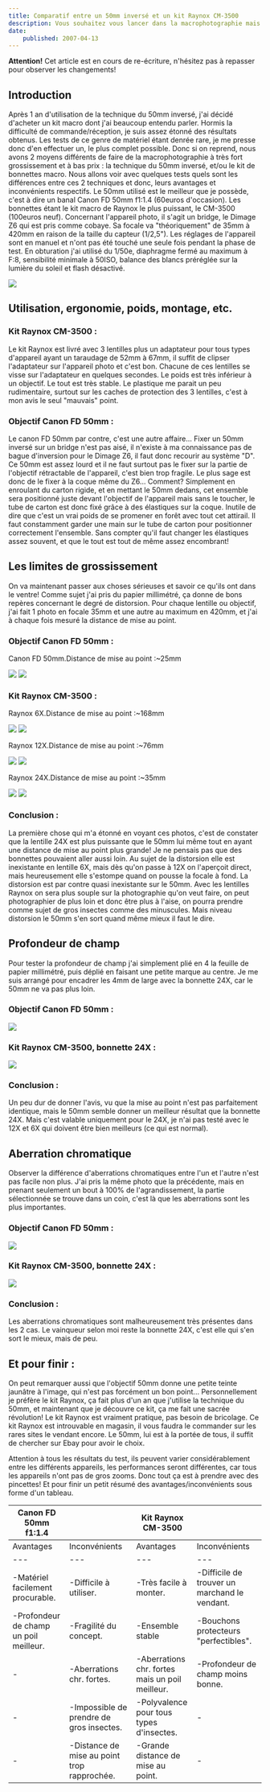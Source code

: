 ```yaml
---
title: Comparatif entre un 50mm inversé et un kit Raynox CM-3500
description: Vous souhaitez vous lancer dans la macrophotographie mais avec un très petit budget ? Je vous propose donc un test comparatif de 2 méthodes accessibles très financièrement.
date:
    published: 2007-04-13
---
```


**Attention!** Cet article est en cours de re-écriture, n'hésitez pas à repasser pour observer les changements!

Introduction
------------

Après 1 an d'utilisation de la technique du 50mm inversé, j'ai décidé d'acheter un kit macro dont j'ai beaucoup entendu parler. Hormis la difficulté de commande/réception, je suis assez étonné des résultats obtenus. Les tests de ce genre de matériel étant denrée rare, je me presse donc d'en effectuer un, le plus complet possible. Donc si on reprend, nous avons 2 moyens différents de faire de la macrophotographie à très fort grossissement et à bas prix : la technique du 50mm inversé, et/ou le kit de bonnettes macro. Nous allons voir avec quelques tests quels sont les différences entre ces 2 techniques et donc, leurs avantages et inconvénients respectifs. Le 50mm utilisé est le meilleur que je possède, c'est à dire un banal Canon FD 50mm f1:1.4 (60euros d'occasion). Les bonnettes étant le kit macro de Raynox le plus puissant, le CM-3500 (100euros neuf). Concernant l'appareil photo, il s'agit un bridge, le Dimage Z6 qui est pris comme cobaye. Sa focale va "théoriquement" de 35mm à 420mm en raison de la taille du capteur (1/2,5"). Les réglages de l'appareil sont en manuel et n'ont pas été touché une seule fois pendant la phase de test. En obturation j'ai utilisé du 1/50e, diaphragme fermé au maximum à F:8, sensibilité minimale à 50ISO, balance des blancs préréglée sur la lumière du soleil et flash désactivé.

![](/img/comparatif-canon50-raynox3500/canon_raynox.jpg)

Utilisation, ergonomie, poids, montage, etc.
--------------------------------------------

### Kit Raynox CM-3500 :

Le kit Raynox est livré avec 3 lentilles plus un adaptateur pour tous types d'appareil ayant un taraudage de 52mm à 67mm, il suffit de clipser l'adaptateur sur l'appareil photo et c'est bon. Chacune de ces lentilles se visse sur l'adaptateur en quelques secondes. Le poids est très inférieur à un objectif. Le tout est très stable. Le plastique me parait un peu rudimentaire, surtout sur les caches de protection des 3 lentilles, c'est à mon avis le seul "mauvais" point.

### Objectif Canon FD 50mm :

Le canon FD 50mm par contre, c'est une autre affaire... Fixer un 50mm inversé sur un bridge n'est pas aisé, il n'existe à ma connaissance pas de bague d'inversion pour le Dimage Z6, il faut donc recourir au système "D". Ce 50mm est assez lourd et il ne faut surtout pas le fixer sur la partie de l'objectif rétractable de l'appareil, c'est bien trop fragile. Le plus sage est donc de le fixer à la coque même du Z6... Comment? Simplement en enroulant du carton rigide, et en mettant le 50mm dedans, cet ensemble sera positionné juste devant l'objectif de l'appareil mais sans le toucher, le tube de carton est donc fixé grâce à des élastiques sur la coque. Inutile de dire que c'est un vrai poids de se promener en forêt avec tout cet attirail. Il faut constamment garder une main sur le tube de carton pour positionner correctement l'ensemble. Sans compter qu'il faut changer les élastiques assez souvent, et que le tout est tout de même assez encombrant!

Les limites de grossissement
----------------------------

On va maintenant passer aux choses sérieuses et savoir ce qu'ils ont dans le ventre! Comme sujet j'ai pris du papier millimétré, ça donne de bons repères concernant le degré de distorsion. Pour chaque lentille ou objectif, j'ai fait 1 photo en focale 35mm et une autre au maximum en 420mm, et j'ai à chaque fois mesuré la distance de mise au point.

### Objectif Canon FD 50mm :

Canon FD 50mm.Distance de mise au point :~25mm

![](/img/comparatif-canon50-raynox3500/canon_50mm_min.jpg)
![](/img/comparatif-canon50-raynox3500/canon_50mm_max.jpg)

### Kit Raynox CM-3500 :

Raynox 6X.Distance de mise au point :~168mm

![](/img/comparatif-canon50-raynox3500/raynox_6x_min.jpg)
![](/img/comparatif-canon50-raynox3500/raynox_6x_max.jpg)

  
Raynox 12X.Distance de mise au point :~76mm

![](/img/comparatif-canon50-raynox3500/raynox_12x_min.jpg)
![](/img/comparatif-canon50-raynox3500/raynox_12x_max.jpg)

  
Raynox 24X.Distance de mise au point :~35mm

![](/img/comparatif-canon50-raynox3500/raynox_24x_min.jpg)
![](/img/comparatif-canon50-raynox3500/raynox_24x_max.jpg)

### Conclusion :

La première chose qui m'a étonné en voyant ces photos, c'est de constater que la lentille 24X est plus puissante que le 50mm lui même tout en ayant une distance de mise au point plus grande! Je ne pensais pas que des bonnettes pouvaient aller aussi loin. Au sujet de la distorsion elle est inexistante en lentille 6X, mais dès qu'on passe à 12X on l'aperçoit direct, mais heureusement elle s'estompe quand on pousse la focale à fond. La distorsion est par contre quasi inexistante sur le 50mm. Avec les lentilles Raynox on sera plus souple sur la photographie qu'on veut faire, on peut photographier de plus loin et donc être plus à l'aise, on pourra prendre comme sujet de gros insectes comme des minuscules. Mais niveau distorsion le 50mm s'en sort quand même mieux il faut le dire.

Profondeur de champ
-------------------

Pour tester la profondeur de champ j'ai simplement plié en 4 la feuille de papier millimétré, puis déplié en faisant une petite marque au centre. Je me suis arrangé pour encadrer les 4mm de large avec la bonnette 24X, car le 50mm ne va pas plus loin.

### Objectif Canon FD 50mm :

![](/img/comparatif-canon50-raynox3500/canon_50mm_prof.jpg)

### Kit Raynox CM-3500, bonnette 24X :

![](/img/comparatif-canon50-raynox3500/raynox_24x_prof.jpg)

### Conclusion :

Un peu dur de donner l'avis, vu que la mise au point n'est pas parfaitement identique, mais le 50mm semble donner un meilleur résultat que la bonnette 24X. Mais c'est valable uniquement pour le 24X, je n'ai pas testé avec le 12X et 6X qui doivent être bien meilleurs (ce qui est normal).

Aberration chromatique
----------------------

Observer la différence d'aberrations chromatiques entre l'un et l'autre n'est pas facile non plus. J'ai pris la même photo que la précédente, mais en prenant seulement un bout à 100% de l'agrandissement, la partie sélectionnée se trouve dans un coin, c'est là que les aberrations sont les plus importantes.

### Objectif Canon FD 50mm :

![](/img/comparatif-canon50-raynox3500/canon_50mm_abe.jpg)

### Kit Raynox CM-3500, bonnette 24X :

![](/img/comparatif-canon50-raynox3500/raynox_24x_abe.jpg)

### Conclusion :

Les aberrations chromatiques sont malheureusement très présentes dans les 2 cas. Le vainqueur selon moi reste la bonnette 24X, c'est elle qui s'en sort le mieux, mais de peu.

Et pour finir :
---------------

On peut remarquer aussi que l'objectif 50mm donne une petite teinte jaunâtre à l'image, qui n'est pas forcément un bon point... Personnellement je préfère le kit Raynox, ça fait plus d'un an que j'utilise la technique du 50mm, et maintenant que je découvre ce kit, ça me fait une sacrée révolution! Le kit Raynox est vraiment pratique, pas besoin de bricolage. Ce kit Raynox est introuvable en magasin, il vous faudra le commander sur les rares sites le vendant encore. Le 50mm, lui est à la portée de tous, il suffit de chercher sur Ebay pour avoir le choix.

Attention à tous les résultats du test, ils peuvent varier considérablement entre les différents appareils, les performances seront différentes, car tous les appareils n'ont pas de gros zooms. Donc tout ça est à prendre avec des pincettes! Et pour finir un petit résumé des avantages/inconvénients sous forme d'un tableau.

| Canon FD 50mm f1:1.4 |     | Kit Raynox CM-3500 |     |
| --- | --- | --- | --- |
| Avantages | Inconvénients | Avantages | Inconvénients |
| --- | --- | --- | --- |
| -Matériel facilement procurable. | -Difficile à utiliser. | -Très facile à monter. | -Difficile de trouver un marchand le vendant. |
| -Profondeur de champ un poil meilleur. | -Fragilité du concept. | -Ensemble stable | -Bouchons protecteurs "perfectibles". |
| -   | -Aberrations chr. fortes. | -Aberrations chr. fortes mais un poil meilleur. | -Profondeur de champ moins bonne. |
| -   | -Impossible de prendre de gros insectes. | -Polyvalence pour tous types d'insectes. | -   |
| -   | -Distance de mise au point trop rapprochée. | -Grande distance de mise au point. | -   |

